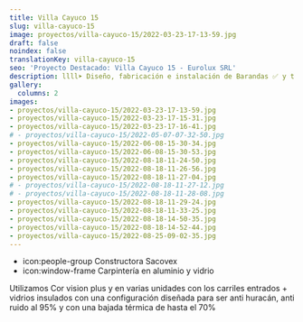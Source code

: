 ```yaml
---
title: Villa Cayuco 15
slug: villa-cayuco-15
image: proyectos/villa-cayuco-15/2022-03-23-17-13-59.jpg
draft: false
noindex: false
translationKey: villa-cayuco-15
seo: 'Proyecto Destacado: Villa Cayuco 15 - Eurolux SRL'
description: llll➤ Diseño, fabricación e instalación de Barandas ✅ y todo tipo de envolvente y fachada ligera para su proyecto.
gallery:
  columns: 2
images:
- proyectos/villa-cayuco-15/2022-03-23-17-13-59.jpg
- proyectos/villa-cayuco-15/2022-03-23-17-15-31.jpg
- proyectos/villa-cayuco-15/2022-03-23-17-16-41.jpg
# - proyectos/villa-cayuco-15/2022-05-07-07-32-50.jpg
- proyectos/villa-cayuco-15/2022-06-08-15-30-34.jpg
- proyectos/villa-cayuco-15/2022-06-08-15-30-53.jpg
- proyectos/villa-cayuco-15/2022-08-18-11-24-50.jpg
- proyectos/villa-cayuco-15/2022-08-18-11-26-56.jpg
- proyectos/villa-cayuco-15/2022-08-18-11-27-04.jpg
# - proyectos/villa-cayuco-15/2022-08-18-11-27-12.jpg
# - proyectos/villa-cayuco-15/2022-08-18-11-28-08.jpg
- proyectos/villa-cayuco-15/2022-08-18-11-29-24.jpg
- proyectos/villa-cayuco-15/2022-08-18-11-33-25.jpg
- proyectos/villa-cayuco-15/2022-08-18-14-50-35.jpg
- proyectos/villa-cayuco-15/2022-08-18-14-52-44.jpg
- proyectos/villa-cayuco-15/2022-08-25-09-02-35.jpg
---
```

- icon:people-group Constructora Sacovex
- icon:window-frame Carpintería en aluminio y vidrio

Utilizamos Cor vision plus y en varias unidades con los carriles entrados + vidrios insulados con una configuración diseñada para ser anti huracán, anti ruido al 95% y con una bajada térmica de hasta el 70%
